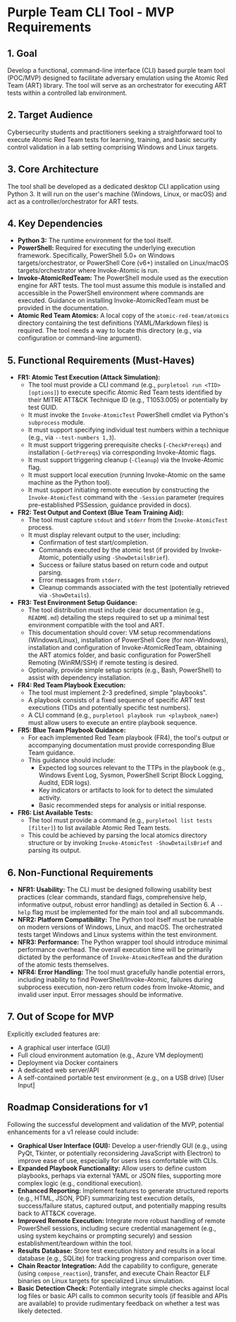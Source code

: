 # Purple Team CLI Tool - MVP Requirements

## 1. Goal

Develop a functional, command-line interface (CLI) based purple team tool (POC/MVP) designed to facilitate adversary emulation using the Atomic Red Team (ART) library. The tool will serve as an orchestrator for executing ART tests within a controlled lab environment.

## 2. Target Audience

Cybersecurity students and practitioners seeking a straightforward tool to execute Atomic Red Team tests for learning, training, and basic security control validation in a lab setting comprising Windows and Linux targets.

## 3. Core Architecture

The tool shall be developed as a dedicated desktop CLI application using Python 3. It will run on the user's machine (Windows, Linux, or macOS) and act as a controller/orchestrator for ART tests.

## 4. Key Dependencies

- **Python 3:** The runtime environment for the tool itself.
- **PowerShell:** Required for executing the underlying execution framework. Specifically, PowerShell 5.0+ on Windows targets/orchestrator, or PowerShell Core (v6+) installed on Linux/macOS targets/orchestrator where Invoke-Atomic is run.
- **Invoke-AtomicRedTeam:** The PowerShell module used as the execution engine for ART tests. The tool must assume this module is installed and accessible in the PowerShell environment where commands are executed. Guidance on installing Invoke-AtomicRedTeam must be provided in the documentation.
- **Atomic Red Team Atomics:** A local copy of the `atomic-red-team/atomics` directory containing the test definitions (YAML/Markdown files) is required. The tool needs a way to locate this directory (e.g., via configuration or command-line argument).

## 5. Functional Requirements (Must-Haves)

- **FR1: Atomic Test Execution (Attack Simulation):**
  - The tool must provide a CLI command (e.g., `purpletool run <TID> [options]`) to execute specific Atomic Red Team tests identified by their MITRE ATT&CK Technique ID (e.g., T1053.005) or potentially by test GUID.
  - It must invoke the `Invoke-AtomicTest` PowerShell cmdlet via Python's `subprocess` module.
  - It must support specifying individual test numbers within a technique (e.g., via `--test-numbers 1,3`).
  - It must support triggering prerequisite checks (`-CheckPrereqs`) and installation (`-GetPrereqs`) via corresponding Invoke-Atomic flags.
  - It must support triggering cleanup (`-Cleanup`) via the Invoke-Atomic flag.
  - It must support local execution (running Invoke-Atomic on the same machine as the Python tool).
  - It must support initiating remote execution by constructing the `Invoke-AtomicTest` command with the `-Session` parameter (requires pre-established PSSession, guidance provided in docs).
- **FR2: Test Output and Context (Blue Team Training Aid):**
  - The tool must capture `stdout` and `stderr` from the `Invoke-AtomicTest` process.
  - It must display relevant output to the user, including:
    - Confirmation of test start/completion.
    - Commands executed by the atomic test (if provided by Invoke-Atomic, potentially using `-ShowDetailsBrief`).
    - Success or failure status based on return code and output parsing.
    - Error messages from `stderr`.
    - Cleanup commands associated with the test (potentially retrieved via `-ShowDetails`).
- **FR3: Test Environment Setup Guidance:**
  - The tool distribution must include clear documentation (e.g., `README.md`) detailing the steps required to set up a minimal test environment compatible with the tool and ART.
  - This documentation should cover: VM setup recommendations (Windows/Linux), installation of PowerShell Core (for non-Windows), installation and configuration of Invoke-AtomicRedTeam, obtaining the ART atomics folder, and basic configuration for PowerShell Remoting (WinRM/SSH) if remote testing is desired.
  - Optionally, provide simple setup scripts (e.g., Bash, PowerShell) to assist with dependency installation.
- **FR4: Red Team Playbook Execution:**
  - The tool must implement 2-3 predefined, simple "playbooks".
  - A playbook consists of a fixed sequence of specific ART test executions (TIDs and potentially specific test numbers).
  - A CLI command (e.g., `purpletool playbook run <playbook_name>`) must allow users to execute an entire playbook sequence.
- **FR5: Blue Team Playbook Guidance:**
  - For each implemented Red Team playbook (FR4), the tool's output or accompanying documentation must provide corresponding Blue Team guidance.
  - This guidance should include:
    - Expected log sources relevant to the TTPs in the playbook (e.g., Windows Event Log, Sysmon, PowerShell Script Block Logging, Auditd, EDR logs).
    - Key indicators or artifacts to look for to detect the simulated activity.
    - Basic recommended steps for analysis or initial response.
- **FR6: List Available Tests:**
  - The tool must provide a command (e.g., `purpletool list tests [filter]`) to list available Atomic Red Team tests.
  - This could be achieved by parsing the local atomics directory structure or by invoking `Invoke-AtomicTest -ShowDetailsBrief` and parsing its output.

## 6. Non-Functional Requirements

- **NFR1: Usability:** The CLI must be designed following usability best practices (clear commands, standard flags, comprehensive help, informative output, robust error handling) as detailed in Section 6. A `--help` flag must be implemented for the main tool and all subcommands.
- **NFR2: Platform Compatibility:** The Python tool itself must be runnable on modern versions of Windows, Linux, and macOS. The orchestrated tests target Windows and Linux systems within the test environment.
- **NFR3: Performance:** The Python wrapper tool should introduce minimal performance overhead. The overall execution time will be primarily dictated by the performance of `Invoke-AtomicRedTeam` and the duration of the atomic tests themselves.
- **NFR4: Error Handling:** The tool must gracefully handle potential errors, including inability to find PowerShell/Invoke-Atomic, failures during subprocess execution, non-zero return codes from Invoke-Atomic, and invalid user input. Error messages should be informative.

## 7. Out of Scope for MVP

Explicitly excluded features are:

- A graphical user interface (GUI)
- Full cloud environment automation (e.g., Azure VM deployment)
- Deployment via Docker containers
- A dedicated web server/API
- A self-contained portable test environment (e.g., on a USB drive) [User Input]

## Roadmap Considerations for v1

Following the successful development and validation of the MVP, potential enhancements for a v1 release could include:

- **Graphical User Interface (GUI):** Develop a user-friendly GUI (e.g., using PyQt, Tkinter, or potentially reconsidering JavaScript with Electron) to improve ease of use, especially for users less comfortable with CLIs.
- **Expanded Playbook Functionality:** Allow users to define custom playbooks, perhaps via external YAML or JSON files, supporting more complex logic (e.g., conditional execution).
- **Enhanced Reporting:** Implement features to generate structured reports (e.g., HTML, JSON, PDF) summarizing test execution details, success/failure status, captured output, and potentially mapping results back to ATT&CK coverage.
- **Improved Remote Execution:** Integrate more robust handling of remote PowerShell sessions, including secure credential management (e.g., using system keychains or prompting securely) and session establishment/teardown within the tool.
- **Results Database:** Store test execution history and results in a local database (e.g., SQLite) for tracking progress and comparison over time.
- **Chain Reactor Integration:** Add the capability to configure, generate (using `compose_reaction`), transfer, and execute Chain Reactor ELF binaries on Linux targets for specialized Linux simulation.
- **Basic Detection Check:** Potentially integrate simple checks against local log files or basic API calls to common security tools (if feasible and APIs are available) to provide rudimentary feedback on whether a test was likely detected.
